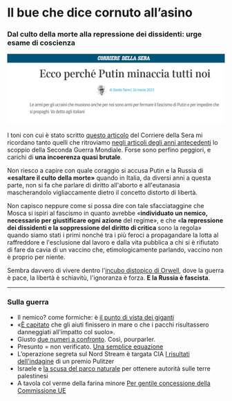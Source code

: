 # Il bue che dice cornuto all’asino

### Dal culto della morte alla repressione dei dissidenti: urge esame di coscienza

![titolo del Corriere: Ecco perché Putin minaccia tutti noi](/img/putin-corriere.jpeg)

I toni con cui è stato scritto [questo articolo](https://www.corriere.it/opinioni/23_marzo_24/ecco-perche-putin-minaccia-tutti-noi-623e076c-ca6e-11ed-8357-dcc01a66d133.shtml?refresh_ce) del Corriere della Sera mi ricordano tanto quelli che ritroviamo [negli articoli degli anni antecedenti](https://it.m.wikipedia.org/wiki/File:Corriere_testata_1938.jpg) lo scoppio della Seconda Guerra Mondiale. Forse sono perfino peggiori, e carichi di **una incoerenza quasi brutale**.

Non riesco a capire con quale coraggio si accusa Putin e la Russia di **«esaltare il culto della morte»** quando in Italia, da diversi anni a questa parte, non si fa che parlare di diritto all'aborto e all'eutanasia mascherandolo vigliaccamente dietro il concetto distorto di libertà.

Non capisco neppure come si possa dire con tale sfacciataggine che Mosca si ispiri al fascismo in quanto avrebbe «**individuato un nemico, necessario per giustificare ogni azione** del regime», e che «**la repressione dei dissidenti e la soppressione del diritto di critica** sono la regola» quando siamo stati i primi nonché tra i più feroci a propagandare la lotta al raffreddore e l'esclusione dal lavoro e dalla vita pubblica a chi si è rifiutato di fare da cavia di un vaccino che, etimologicamente parlando, vaccino non è proprio per niente.

Sembra davvero di vivere dentro l'[incubo distopico di Orwell](https://amzn.to/3U26bo5), dove la guerra è pace, la libertà è schiavitù, l'ignoranza è forza. **E la Russia è fascista**.

---

### Sulla guerra
- Il nemico? come formiche: è [il punto di vista dei giganti](/articles/2024-03-07-come-formiche.html)
- «[È capitato](/articles/2024-03-06-una-barzelletta-vera.html) che gli aiuti finissero in mare o che i pacchi risultassero danneggiati all'impatto col suolo».
- Giusto [due numeri a confronto](/articles/2024-02-05-questione-di-priorita.html). Così, pourparler.
- Presunto = non verificato. [Una semplice equazione](/articles/2024-01-28-presunzione-di-innocenza.html)
- L’operazione segreta sul Nord Stream è targata CIA [I risultati dell'indagine](/articles/2023-02-16-nord-stream.html) di un premio Pulitzer
- Israele e [la scusa del parco naturale](/articles/2022-02-23-israele-parco-naturale-palestina.html) per ottenere autorità sulle terre palestinesi
- A tavola col verme della farina minore [Per gentile concessione della Commissione UE](/articles/2024-03-05-verme-farina.html)